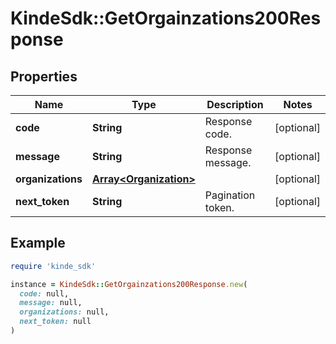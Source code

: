 # KindeSdk::GetOrgainzations200Response

## Properties

| Name | Type | Description | Notes |
| ---- | ---- | ----------- | ----- |
| **code** | **String** | Response code. | [optional] |
| **message** | **String** | Response message. | [optional] |
| **organizations** | [**Array&lt;Organization&gt;**](Organization.md) |  | [optional] |
| **next_token** | **String** | Pagination token. | [optional] |

## Example

```ruby
require 'kinde_sdk'

instance = KindeSdk::GetOrgainzations200Response.new(
  code: null,
  message: null,
  organizations: null,
  next_token: null
)
```

